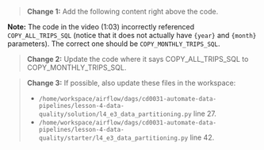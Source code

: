 > **Change 1:** Add the following content right above the code.

**Note:** The code in the video (1:03) incorrectly referenced `COPY_ALL_TRIPS_SQL` (notice that it does not actually have `{year}` and `{month}` parameters). The correct one should be `COPY_MONTHLY_TRIPS_SQL`.

> **Change 2:** Update the code where it says COPY_ALL_TRIPS_SQL to COPY_MONTHLY_TRIPS_SQL.

> **Change 3:** If possible, also update these files in the workspace:
> - `/home/workspace/airflow/dags/cd0031-automate-data-pipelines/lesson-4-data-quality/solution/l4_e3_data_partitioning.py` line 27.
> - `/home/workspace/airflow/dags/cd0031-automate-data-pipelines/lesson-4-data-quality/starter/l4_e3_data_partitioning.py` line 42.
